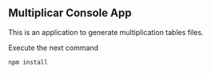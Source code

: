 ## Multiplicar Console App

This is an application to generate multiplication tables files.


Execute the next command

```
npm install
```
